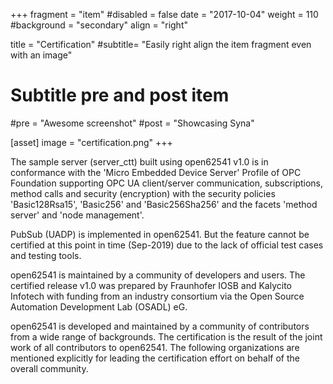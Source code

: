 +++
fragment = "item"
#disabled = false
date = "2017-10-04"
weight = 110
#background = "secondary"
align = "right"

title = "Certification"
#subtitle= "Easily right align the item fragment even with an image"

# Subtitle pre and post item
#pre = "Awesome screenshot"
#post = "Showcasing Syna"

[asset]
  image = "certification.png"
+++

The sample server (server_ctt) built using open62541 v1.0 is in conformance with the 'Micro Embedded Device Server' Profile of OPC Foundation supporting OPC UA client/server communication, subscriptions, method calls and security (encryption) with the security policies 'Basic128Rsa15', 'Basic256' and 'Basic256Sha256' and the facets 'method server' and 'node management'.

PubSub (UADP) is implemented in open62541. But the feature cannot be certified at this point in time (Sep-2019) due to the lack of official test cases and testing tools.

open62541 is maintained by a community of developers and users. The certified release v1.0 was prepared by Fraunhofer IOSB and Kalycito Infotech with funding from an industry consortium via the Open Source Automation Development Lab (OSADL) eG.

open62541 is developed and maintained by a community of contributors from a wide range of backgrounds. The certification is the result of the joint work of all contributors to open62541. The following organizations are mentioned explicitly for leading the certification effort on behalf of the overall community.

